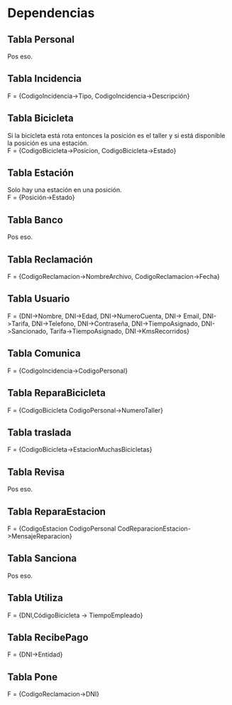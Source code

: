 # Dependencias

## Tabla Personal
Pos eso.  

## Tabla Incidencia
F = {CodigoIncidencia->Tipo, CodigoIncidencia->Descripción}  

## Tabla Bicicleta
Si la bicicleta está rota entonces la posición es el taller y si está disponible la posición es una estación.  
F = {CodigoBicicleta->Posicion, CodigoBicicleta->Estado}  

## Tabla Estación
Solo hay una estación en una posición.  
F = {Posición->Estado}  

## Tabla Banco
Pos eso.  

## Tabla Reclamación
F = {CodigoReclamacion->NombreArchivo, CodigoReclamacion->Fecha}  

## Tabla Usuario
F = {DNI->Nombre, DNI->Edad, DNI->NumeroCuenta, DNI-> Email, DNI->Tarifa, DNI->Telefono, DNI->Contraseña, DNI->TiempoAsignado, DNI->Sancionado, Tarifa->TiempoAsignado, DNI->KmsRecorridos}  

## Tabla Comunica
F = {CodigoIncidencia->CodigoPersonal}  

## Tabla ReparaBicicleta
F = {CodigoBicicleta CodigoPersonal->NumeroTaller}  

## Tabla traslada
F = {CodigoBicicleta->EstacionMuchasBicicletas}  

## Tabla Revisa
Pos eso.   

## Tabla ReparaEstacion   
F = {CodigoEstacion CodigoPersonal CodReparacionEstacion->MensajeReparacion}  

## Tabla Sanciona  
Pos eso.  

## Tabla Utiliza  
F = {DNI,CódigoBicicleta -> TiempoEmpleado}  

## Tabla RecibePago  
F = {DNI->Entidad}  

## Tabla Pone   
F = {CodigoReclamacion->DNI}

